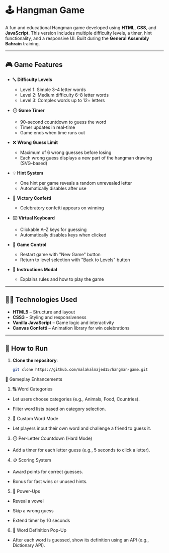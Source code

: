 # 🕹️ Hangman Game

A fun and educational Hangman game developed using **HTML**, **CSS**, and **JavaScript**. This version includes multiple difficulty levels, a timer, hint functionality, and a responsive UI. Built during the **General Assembly Bahrain** training.

---

## 🎮 Game Features

- 🔤 **Difficulty Levels**
  - Level 1: Simple 3–4 letter words
  - Level 2: Medium difficulty 6–8 letter words
  - Level 3: Complex words up to 12+ letters

- ⏱️ **Game Timer**
  - 90-second countdown to guess the word
  - Timer updates in real-time
  - Game ends when time runs out

- ❌ **Wrong Guess Limit**
  - Maximum of 6 wrong guesses before losing
  - Each wrong guess displays a new part of the hangman drawing (SVG-based)

- 💡 **Hint System**
  - One hint per game reveals a random unrevealed letter
  - Automatically disables after use

- 🎊 **Victory Confetti**
  - Celebratory confetti appears on winning

- ⌨️ **Virtual Keyboard**
  - Clickable A–Z keys for guessing
  - Automatically disables keys when clicked

- 🔁 **Game Control**
  - Restart game with "New Game" button
  - Return to level selection with "Back to Levels" button

- 📜 **Instructions Modal**
  - Explains rules and how to play the game

---

## 🧑‍💻 Technologies Used

- **HTML5** – Structure and layout
- **CSS3** – Styling and responsiveness
- **Vanilla JavaScript** – Game logic and interactivity
- **Canvas Confetti** – Animation library for win celebrations

---

## 🔧 How to Run

1. **Clone the repository**:
   ```bash
   git clone https://github.com/malakalmajed15/hangman-game.git


🔧 Gameplay Enhancements
1. 🔠 Word Categories

- Let users choose categories (e.g., Animals, Food, Countries).

- Filter word lists based on category selection.

2. 🧩 Custom Word Mode

- Let players input their own word and challenge a friend to guess it.

3. ⏱️ Per-Letter Countdown (Hard Mode)

- Add a timer for each letter guess (e.g., 5 seconds to click a letter).

4. 🪙 Scoring System

- Award points for correct guesses.

- Bonus for fast wins or unused hints.

5. 🧠 Power-Ups

- Reveal a vowel

- Skip a wrong guess

- Extend timer by 10 seconds

6. 🧾 Word Definition Pop-Up

- After each word is guessed, show its definition using an API (e.g., Dictionary API).